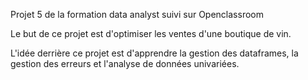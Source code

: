 Projet 5 de la formation data analyst suivi sur Openclassroom

Le but de ce projet est d'optimiser les ventes d'une boutique de vin.

L'idée derrière ce projet est d'apprendre la gestion des dataframes, la gestion des erreurs et l'analyse de données univariées.
